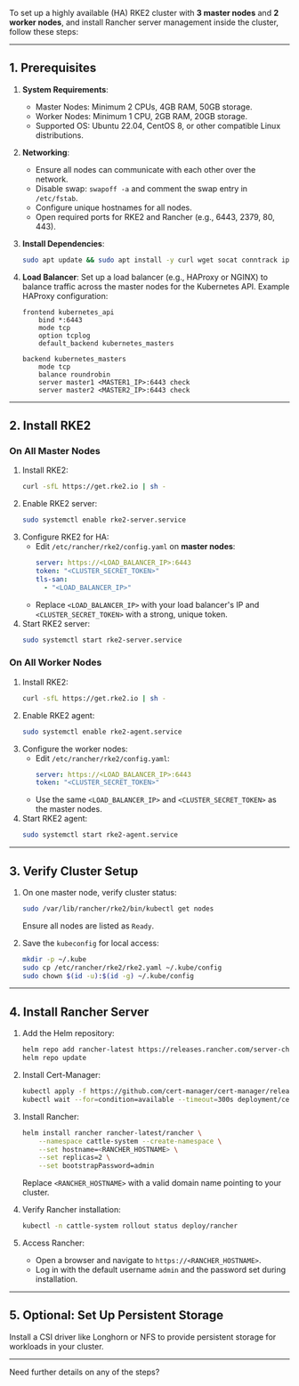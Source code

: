 To set up a highly available (HA) RKE2 cluster with **3 master nodes** and **2 worker nodes**, and install Rancher server management inside the cluster, follow these steps:

---

## **1. Prerequisites**
1. **System Requirements**:
   - Master Nodes: Minimum 2 CPUs, 4GB RAM, 50GB storage.
   - Worker Nodes: Minimum 1 CPU, 2GB RAM, 20GB storage.
   - Supported OS: Ubuntu 22.04, CentOS 8, or other compatible Linux distributions.

2. **Networking**:
   - Ensure all nodes can communicate with each other over the network.
   - Disable swap: `swapoff -a` and comment the swap entry in `/etc/fstab`.
   - Configure unique hostnames for all nodes.
   - Open required ports for RKE2 and Rancher (e.g., 6443, 2379, 80, 443).

3. **Install Dependencies**:
   ```bash
   sudo apt update && sudo apt install -y curl wget socat conntrack ipset
   ```

4. **Load Balancer**:
   Set up a load balancer (e.g., HAProxy or NGINX) to balance traffic across the master nodes for the Kubernetes API. Example HAProxy configuration:
   ```haproxy
   frontend kubernetes_api
       bind *:6443
       mode tcp
       option tcplog
       default_backend kubernetes_masters

   backend kubernetes_masters
       mode tcp
       balance roundrobin
       server master1 <MASTER1_IP>:6443 check
       server master2 <MASTER2_IP>:6443 check
   ```

---

## **2. Install RKE2**
### **On All Master Nodes**
1. Install RKE2:
   ```bash
   curl -sfL https://get.rke2.io | sh -
   ```
2. Enable RKE2 server:
   ```bash
   sudo systemctl enable rke2-server.service
   ```
3. Configure RKE2 for HA:
   - Edit `/etc/rancher/rke2/config.yaml` on **master nodes**:
     ```yaml
     server: https://<LOAD_BALANCER_IP>:6443
     token: "<CLUSTER_SECRET_TOKEN>"
     tls-san:
       - "<LOAD_BALANCER_IP>"
     ```
   - Replace `<LOAD_BALANCER_IP>` with your load balancer's IP and `<CLUSTER_SECRET_TOKEN>` with a strong, unique token.
4. Start RKE2 server:
   ```bash
   sudo systemctl start rke2-server.service
   ```

### **On All Worker Nodes**
1. Install RKE2:
   ```bash
   curl -sfL https://get.rke2.io | sh -
   ```
2. Enable RKE2 agent:
   ```bash
   sudo systemctl enable rke2-agent.service
   ```
3. Configure the worker nodes:
   - Edit `/etc/rancher/rke2/config.yaml`:
     ```yaml
     server: https://<LOAD_BALANCER_IP>:6443
     token: "<CLUSTER_SECRET_TOKEN>"
     ```
   - Use the same `<LOAD_BALANCER_IP>` and `<CLUSTER_SECRET_TOKEN>` as the master nodes.
4. Start RKE2 agent:
   ```bash
   sudo systemctl start rke2-agent.service
   ```

---

## **3. Verify Cluster Setup**
1. On one master node, verify cluster status:
   ```bash
   sudo /var/lib/rancher/rke2/bin/kubectl get nodes
   ```
   Ensure all nodes are listed as `Ready`.

2. Save the `kubeconfig` for local access:
   ```bash
   mkdir -p ~/.kube
   sudo cp /etc/rancher/rke2/rke2.yaml ~/.kube/config
   sudo chown $(id -u):$(id -g) ~/.kube/config
   ```

---

## **4. Install Rancher Server**
1. Add the Helm repository:
   ```bash
   helm repo add rancher-latest https://releases.rancher.com/server-charts/latest
   helm repo update
   ```

2. Install Cert-Manager:
   ```bash
   kubectl apply -f https://github.com/cert-manager/cert-manager/releases/download/v1.12.3/cert-manager.yaml
   kubectl wait --for=condition=available --timeout=300s deployment/cert-manager -n cert-manager
   ```

3. Install Rancher:
   ```bash
   helm install rancher rancher-latest/rancher \
       --namespace cattle-system --create-namespace \
       --set hostname=<RANCHER_HOSTNAME> \
       --set replicas=2 \
       --set bootstrapPassword=admin
   ```
   Replace `<RANCHER_HOSTNAME>` with a valid domain name pointing to your cluster.

4. Verify Rancher installation:
   ```bash
   kubectl -n cattle-system rollout status deploy/rancher
   ```

5. Access Rancher:
   - Open a browser and navigate to `https://<RANCHER_HOSTNAME>`.
   - Log in with the default username `admin` and the password set during installation.

---

## **5. Optional: Set Up Persistent Storage**
Install a CSI driver like Longhorn or NFS to provide persistent storage for workloads in your cluster.

---

Need further details on any of the steps?
